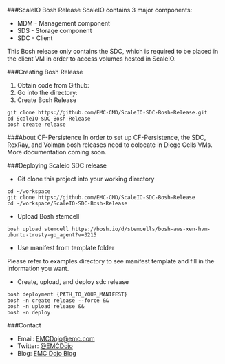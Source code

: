###ScaleIO Bosh Release
ScaleIO contains 3 major components:
 - MDM - Management component
 - SDS - Storage component
 - SDC - Client

 This Bosh release only contains the SDC, which is required to be placed in the client VM in order to access volumes hosted in ScaleIO.

###Creating Bosh Release

 1. Obtain code from Github:
 2. Go into the directory:
 3. Create Bosh Release

 ```
 git clone https://github.com/EMC-CMD/ScaleIO-SDC-Bosh-Release.git
 cd ScaleIO-SDC-Bosh-Release
 bosh create release
 ```
###About CF-Persistence
In order to set up CF-Persistence, the SDC, RexRay, and Volman bosh releases need to colocate in Diego Cells VMs. More documentation coming soon.

###Deploying Scaleio SDC release
* Git clone this project into your working directory
```
cd ~/workspace
git clone https://github.com/EMC-CMD/ScaleIO-SDC-Bosh-Release
cd ~/workspace/ScaleIO-SDC-Bosh-Release
```
* Upload Bosh stemcell
```
bosh upload stemcell https://bosh.io/d/stemcells/bosh-aws-xen-hvm-ubuntu-trusty-go_agent?v=3215
```
* Use manifest from template folder

Please refer to examples directory to see manifest template and fill in the information you want.

* Create, upload, and deploy sdc release
```
bosh deployment {PATH_TO_YOUR_MANIFEST}
bosh -n create release --force &&
bosh -n upload release &&
bosh -n deploy
```

###Contact
- Email: [EMCDojo@emc.com](mailto:EMCDojo@emc.com) 
- Twitter: [@EMCDojo](https://twitter.com/hashtag/emcdojo)
- Blog: [EMC Dojo Blog](http://dojoblog.emc.com)
